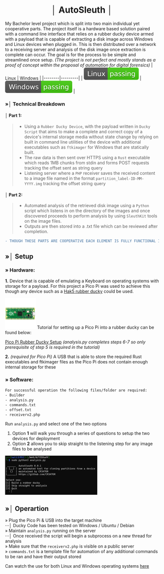 <div align="center">
  <h1> │ AutoSleuth │ </h1>
</div>

My Bachelor level project which is split into two main individual yet cooperative parts. The project itself is a hardware based solution paired with a command line interface that relies on a rubber ducky device armed with a payload that is capable of extracting a disk image across Windows and Linux devices when plugged in. This is then distributed over a network to a receiving server and analysis of the disk image once extraction is complete can occur. The goal is for the process to be simple and streamlined once setup. *(The project is not perfect and mostly stands as a proof of concept within the proposal of automation for digital forensics)*
| Linux  | Windows |
|--------|---------|
| ![GitHub Workflow Status](https://github.com/CR3A7OR/AutoSleuth/blob/main/README_Photos/Linux%20passing.svg) | ![GitHub Workflow Status](https://github.com/CR3A7OR/AutoSleuth/blob/main/README_Photos/Windows%20passing.svg) |


### »│ Technical Breakdown
#### │ Part 1:
> - Using a `Rubber Ducky Device`, with the payload written in `Ducky Script` that aims to make a complete and correct copy of a device's internal storage media without state change by relying on built in command line utilities of the device with additional executables such as `ftkimager` for Windows that are statically built. 
> - The raw data is then sent over HTTPS using a `Rust` executable which reads 1MB chunks from stdin and forms POST requests tracking the offset sent as string query
> - Listening server where a `PHP` receiver saves the received content to a image file named in the format `partition_label-ID-MM-YYYY.img` tracking the offset string query

#### │ Part 2: 
> - Automated analysis of the retrieved disk image using a `Python` script which listens in on the directory of the images and once discovered proceeds to perform analysis by using `SleuthKit` tools on the image files. 
> - Outputs are then stored into a .txt file which can be reviewed after completion. 

```diff
- THOUGH THESE PARTS ARE COOPERATIVE EACH ELEMENT IS FULLY FUNCTIONAL INDEPENDENTLY OF EACH OTHER ALONG FOR EASY MODIFICATION -
```

## »│ Setup 

### » Hardware: 
**1.** Device that is capable of emulating a Keyboard on operating systems with storage for a payload. For this project a Pico Pi was used to achieve this though any device such as a [Hak5 rubber ducky](https://shop.hak5.org/products/usb-rubber-ducky-deluxe) could be used.

<img width="20%" src="README_Photos/Pico.png">
Tutorial for setting up a Pico Pi into a rubber ducky can be found below:

[Pico Pi Rubber Ducky Setup](https://github.com/dbisu/pico-ducky)
*(analysis.py completes steps 6-7 so only prerequisite of step 5 is required in the tutorial)*

**2.** *(required for Pico Pi)* A USB that is able to store the required Rust executables and ftkimager files as the Pico Pi does not contain enough internal storage for these 

### » Software: 
```
For successful operation the following files/folder are required:
- Builder
- analysis.py
- commands.txt
- offset.txt
- receiverv2.php
```

Run `analysis.py` and select one of the two options
1. Option **1** will walk you through a series of questions to setup the two devices for deployment
2. Option **2** allows you to skip straight to the listening step for any image files to be analysed

<img width="60%" src="README_Photos/analysis.png">

## »│ Operartion

» Plug the Pico Pi & USB into the target machine \
⋅⋅⋅│ Ducky Code has been tested on Windows / Ubuntu / Debian \
» Maintain `analysis.py` running on the server \
⋅⋅⋅│ Once received the script will begin a subprocess on a new thread for analysis \
» Make sure that the `receiverv2.php` is visible on a public server \
» `commands.txt` is a template file for automation of any additional commands to be ran and have their output stored

Can watch the use for both Linux and Windows operating systems [here](https://youtu.be/3uT5HS6frBo)

